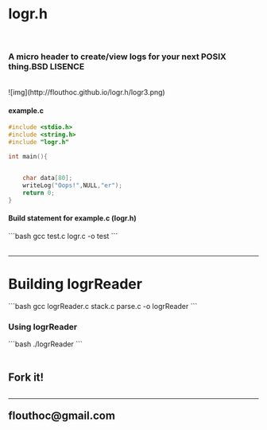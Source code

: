 <h1>logr.h</h1><br>

<h3>A micro header to create/view logs for your next <strong>POSIX</strong> thing.BSD LISENCE</h3><br>
![img](http://flouthoc.github.io/logr.h/logr3.png)


<h4>example.c</h4>

```c
#include <stdio.h>
#include <string.h>
#include "logr.h"

int main(){


	char data[80];
	writeLog("Oops!",NULL,"er");
	return 0;
}
```

<h4>Build statement for example.c (logr.h)</h4>
```bash
gcc test.c logr.c -o test
```<br><br>
<hr>
<h1>Building logrReader</h1>
```bash
gcc logrReader.c stack.c parse.c -o logrReader
```

<h3>Using logrReader</h3>
```bash
./logrReader <path-to-your-log_file>
```
<br><br>
<h2>Fork it!<h2>
<hr>
flouthoc@gmail.com
